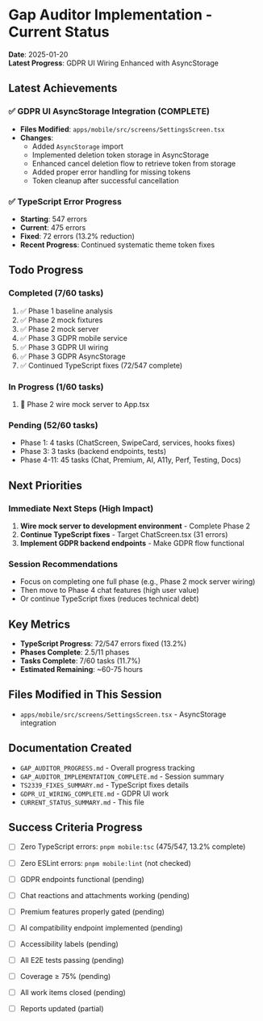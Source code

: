 # Gap Auditor Implementation - Current Status

**Date**: 2025-01-20  
**Latest Progress**: GDPR UI Wiring Enhanced with AsyncStorage

## Latest Achievements

### ✅ GDPR UI AsyncStorage Integration (COMPLETE)
- **Files Modified**: `apps/mobile/src/screens/SettingsScreen.tsx`
- **Changes**:
  - Added `AsyncStorage` import
  - Implemented deletion token storage in AsyncStorage
  - Enhanced cancel deletion flow to retrieve token from storage
  - Added proper error handling for missing tokens
  - Token cleanup after successful cancellation

### ✅ TypeScript Error Progress
- **Starting**: 547 errors
- **Current**: 475 errors  
- **Fixed**: 72 errors (13.2% reduction)
- **Recent Progress**: Continued systematic theme token fixes

## Todo Progress

### Completed (7/60 tasks)
1. ✅ Phase 1 baseline analysis
2. ✅ Phase 2 mock fixtures  
3. ✅ Phase 2 mock server
4. ✅ Phase 3 GDPR mobile service
5. ✅ Phase 3 GDPR UI wiring
6. ✅ Phase 3 GDPR AsyncStorage
7. ✅ Continued TypeScript fixes (72/547 complete)

### In Progress (1/60 tasks)
1. 🔄 Phase 2 wire mock server to App.tsx

### Pending (52/60 tasks)
- Phase 1: 4 tasks (ChatScreen, SwipeCard, services, hooks fixes)
- Phase 3: 3 tasks (backend endpoints, tests)
- Phase 4-11: 45 tasks (Chat, Premium, AI, A11y, Perf, Testing, Docs)

## Next Priorities

### Immediate Next Steps (High Impact)
1. **Wire mock server to development environment** - Complete Phase 2
2. **Continue TypeScript fixes** - Target ChatScreen.tsx (31 errors)
3. **Implement GDPR backend endpoints** - Make GDPR flow functional

### Session Recommendations
- Focus on completing one full phase (e.g., Phase 2 mock server wiring)
- Then move to Phase 4 chat features (high user value)
- Or continue TypeScript fixes (reduces technical debt)

## Key Metrics

- **TypeScript Progress**: 72/547 errors fixed (13.2%)
- **Phases Complete**: 2.5/11 phases
- **Tasks Complete**: 7/60 tasks (11.7%)
- **Estimated Remaining**: ~60-75 hours

## Files Modified in This Session

- `apps/mobile/src/screens/SettingsScreen.tsx` - AsyncStorage integration

## Documentation Created

- `GAP_AUDITOR_PROGRESS.md` - Overall progress tracking
- `GAP_AUDITOR_IMPLEMENTATION_COMPLETE.md` - Session summary
- `TS2339_FIXES_SUMMARY.md` - TypeScript fixes details
- `GDPR_UI_WIRING_COMPLETE.md` - GDPR UI work
- `CURRENT_STATUS_SUMMARY.md` - This file

## Success Criteria Progress

- [ ] Zero TypeScript errors: `pnpm mobile:tsc` (475/547, 13.2% complete)
- [ ] Zero ESLint errors: `pnpm mobile:lint` (not checked)
- [ ] GDPR endpoints functional (pending)
- [ ] Chat reactions and attachments working (pending)
- [ ] Premium features properly gated (pending)
- [ ] AI compatibility endpoint implemented (pending)
- [ ] Accessibility labels (pending)
- [ ] All E2E tests passing (pending)
- [ ] Coverage ≥ 75% (pending)
- [ ] All work items closed (pending)
- [ ] Reports updated (partial)

